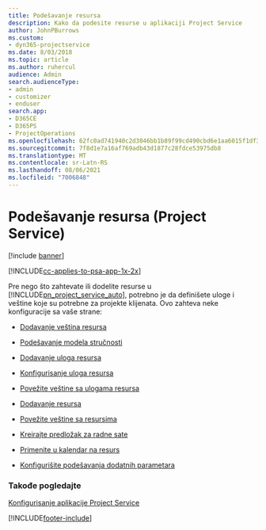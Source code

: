 ```yaml
---
title: Podešavanje resursa
description: Kako da podesite resurse u aplikaciji Project Service
author: JohnPBurrows
ms.custom:
- dyn365-projectservice
ms.date: 8/03/2018
ms.topic: article
ms.author: ruhercul
audience: Admin
search.audienceType:
- admin
- customizer
- enduser
search.app:
- D365CE
- D365PS
- ProjectOperations
ms.openlocfilehash: 62fc0ad741940c2d3046bb1b89f99cd490cbd6e1aa6015f1df3b92afb2f107ff
ms.sourcegitcommit: 7f8d1e7a16af769adb43d1877c28fdce53975db8
ms.translationtype: MT
ms.contentlocale: sr-Latn-RS
ms.lasthandoff: 08/06/2021
ms.locfileid: "7006848"
---
```

# <a name="set-up-resources-project-service"></a>Podešavanje resursa (Project Service)

[!include [banner](../includes/psa-now-project-operations.md)]

[!INCLUDE[cc-applies-to-psa-app-1x-2x](../includes/cc-applies-to-psa-app-1x-2x.md)]

Pre nego što zahtevate ili dodelite resurse u [!INCLUDE[pn_project_service_auto](../includes/pn-project-service-auto.md)], potrebno je da definišete uloge i veštine koje su potrebne za projekte klijenata. Ovo zahteva neke konfiguracije sa vaše strane:  
  
-   [Dodavanje veština resursa](../psa/add-resource-skills.md)  
  
-   [Podešavanje modela stručnosti](../psa/set-up-proficiency-models.md)  
  
-   [Dodavanje uloga resursa](../psa/add-resource-roles.md)  
  
-   [Konfigurisanje uloga resursa](../psa/configure-resource-roles.md)  
  
-   [Povežite veštine sa ulogama resursa](../psa/associate-skills-with-resource-roles.md)  
  
-   [Dodavanje resursa](../psa/add-resources.md)  
  
-   [Povežite veštine sa resursima](../psa/associate-skills-with-resources.md)  
  
-   [Kreirajte predložak za radne sate](../psa/create-work-hours-template.md)  
  
-   [Primenite u kalendar na resurs](../psa/apply-calendar-resource.md)  
  
-   [Konfigurišite podešavanja dodatnih parametara](../psa/configure-additional-parameters-settings.md)  
  
### <a name="see-also"></a>Takođe pogledajte  
 [Konfigurisanje aplikacije Project Service](../psa/configure.md)


[!INCLUDE[footer-include](../includes/footer-banner.md)]